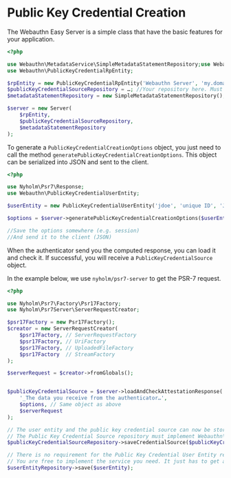 Public Key Credential Creation
==============================

The Webauthn Easy Server is a simple class that have the basic features for your application.

```php
<?php

use Webauthn\MetadataService\SimpleMetadataStatementRepository;use Webauthn\Server;
use Webauthn\PublicKeyCredentialRpEntity;

$rpEntity = new PublicKeyCredentialRpEntity('Webauthn Server', 'my.domain.com');
$publicKeyCredentialSourceRepository = …; //Your repository here. Must implement Webauthn\PublicKeyCredentialSourceRepository
$metadataStatementRepository = new SimpleMetadataStatementRepository();

$server = new Server(
    $rpEntity,
    $publicKeyCredentialSourceRepository,
    $metadataStatementRepository
);
```

To generate a `PublicKeyCredentialCreationOptions` object, you just need to call the method `generatePublicKeyCredentialCreationOptions`.
This object can be serialized into JSON and sent to the client.

```php
<?php

use Nyholm\Psr7\Response;
use Webauthn\PublicKeyCredentialUserEntity;

$userEntity = new PublicKeyCredentialUserEntity('jdoe', 'unique ID', 'John Doe');

$options = $server->generatePublicKeyCredentialCreationOptions($userEntity);

//Save the options somewhere (e.g. session)
//And send it to the client (JSON)
```

When the authenticator send you the computed response, you can load it and check it.
If successful, you will receive a `PublicKeyCredentialSource` object.

In the example below, we use `nyholm/psr7-server` to get the PSR-7 request.
```php
<?php

use Nyholm\Psr7\Factory\Psr17Factory;
use Nyholm\Psr7Server\ServerRequestCreator;

$psr17Factory = new Psr17Factory();
$creator = new ServerRequestCreator(
    $psr17Factory, // ServerRequestFactory
    $psr17Factory, // UriFactory
    $psr17Factory, // UploadedFileFactory
    $psr17Factory  // StreamFactory
);

$serverRequest = $creator->fromGlobals();


$publicKeyCredentialSource = $server->loadAndCheckAttestationResponse(
    '_The data you receive from the authenticator…',
    $options, // Same object as above
    $serverRequest
);

// The user entity and the public key credential source can now be stored using their repository
// The Public Key Credential Source repository must implement Webauthn\PublicKeyCredentialSourceRepository
$publicKeyCredentialSourceRepository->saveCredentialSource($publicKeyCredentialSource);

// There is no requirement for the Public Key Credential User Entity repository
// You are free to implement the service you need. It just has to get and store Webauthn\PublicKeyCredentialUserEntity objects.
$userEntityRepository->save($userEntity);
```
